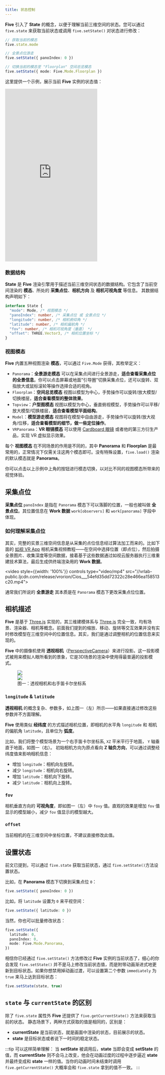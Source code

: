 ```yaml
---
title: 状态控制
---
```


**Five** 引入了 **State** 的概念，以便于理解当前三维空间的状态。您可以通过 `five.state` 来获取当前状态或调用 `five.setState()` 对状态进行修改：

```ts
// 获取当前的模态
five.state.mode

// 全景点位游走
five.setState({ panoIndex: 0 })

// 切换当前的模态至 "Floorplan" 空间总览模态
five.setState({ mode: Five.Mode.Floorplan })
```
这里提供一个示例，展示当前 **Five** 实例的状态值：

<iframe height="560" style={{width: '100%', height: '560px'}} scrolling="no" title="five-usage-state" src="https://codepen.io/solome-the-selector/embed/VwryPpL?default-tab=result&editable=true&theme-id=light" frameborder="no" loading="lazy" allowtransparency="true" allowfullscreen="true">
  See the Pen <a href="https://codepen.io/solome-the-selector/pen/VwryPpL">
  five-usage-state</a> by 掬一捧 (<a href="https://codepen.io/solome-the-selector">@solome-the-selector</a>)
  on <a href="https://codepen.io">CodePen</a>.
</iframe>

### 数据结构

**State** 是 **Five** 渲染引擎用于描述当前三维空间状态的数据结构。它包含了当前空间渲染的 **模态**、所处的 **采集点位**、**相机方向** 及 **相机可视角度** 等信息。
其数据结构声明如下：

```ts
interface State {
  "mode": Mode, /* 视图模态 */
  "panoIndex": number, /* 采集点位 或 全景点位 */
  "longitude": number, /* 相机俯仰角 */
  "latitude": number, /* 相机偏航角 */
  "fov": number, /* 相机可视角度（垂直） */
  "offset": THREE.Vector3, /* 相机位置坐标 */
}
```

### 视图模态

**Five** 内置五种视图渲染 **模态**，可以通过 `Five.Mode` 获得，其枚举定义：

- `Panorama`：**全景游走模态** 可以在采集点间进行全景游走，**适合查看采集点位的全景信息**。你可以点击屏幕或地面"引导圈"切换采集点位，还可以旋转、双指放大或鼠标滚轮等操作选择合适的视角。
- `Floorplan`：**空间总览模态** 视图以模型为中心，手势操作可以旋转/放大模型/切换楼层，**适合查看模型的整体效果**。
- `Topview`：**户型图模态** 视图以模型为中心，垂直俯视模型，手势操作可以平移/放大模型/切换楼层，**适合查看模型平面结构**。
- `Model`：**模型游走模态** 视图将在模型中自由游走，手势操作可以旋转/放大视角/位移，**适合查看模型的细节，做一些定位操作**。
- `VRPanorama`：**VR 眼镜模态** 可以使用 [Cardboard 眼镜](https://arvr.google.com/cardboard/) 或者他的第三方衍生产品，实现 VR 虚拟显示效果。

每个 **视图模态** 在不同场景的作用是不同的，其中 **Panorama** 和 **Floorplan** 是最常用的，正常情况下仅需关注这两个模态即可。没有特殊设置，`five.load()` 渲染的默认模态就是 **Panorama**。

你可以点击以上示例中上角的按钮进行模态切换，以对比不同的视图模态所带来的视觉体验。

## 采集点位

**采集点位** `panoIndex` 是指在 `Panorama` 模态下可以落脚的位置，一般也被叫做 **全景点位**。其位置信息在 **Work 数据** `work[observers]` 和 `work[panorama]` 字段中体现。

### 如何理解采集点位 

其实，完整的实景三维空间信息是从采集的点位信息经过算法加工而来的。比如下面的 [如视 VR App](https://realsee.com/website/mobile)  相机采集视频教程——在空间中选择位置（即点位），然后拍摄全景图片、收集深度等空间数据，接着基于这些数据通过如视云服务器执行三维重建技术算法，最后生成供终端渲染用的 **Work 数据**。

<video style={{width: '100%'}} controls type="video/mp4" src="//vrlab-public.ljcdn.com/release/vrorion/Cios___54efd35dd72322c28e466ea158513c20.mp4"></video>

通常我们所说的 **全景游走** 其本质是在 `Panorama` 模态下更改采集点位位置。

## 相机描述


**Five** 是基于 [Three.js](https://threejs.org/) 实现的，其三维建模体系与 [Three.js](https://threejs.org/) 完全一致，均有场景、渲染器、相机等概念。前面我们提到的缩放、移动、旋转等交互效果并没有实时修改模型在三维空间中的位置信息。其实，我们是通过调整相机的位置信息来实现的。


**Five** 中的摄像机使用 **透视相机**（[PerspectiveCamera](https://threejs.org/docs/index.html?q=PerspectiveCamera#api/zh/cameras/PerspectiveCamera)）来进行投影。这一投影模式被用来模拟人眼所看到的景象，它是3D场景的渲染中使用得最普遍的投影模式。

<figure>
  <div style={{display: 'flex',     background: 'white',
    justifyContent: 'center',
    alignItems: 'center',}}>
    <div style={{flex: 3}}><img style={{width: '100%'}} src="//docs.cocos2d-x.org/cocos2d-x/v4/en/3d/3d-img/PerspectiveCamera.png" /></div>
    <div style={{flex: 2}}><img style={{width: '100%'}} src="//vrlab-public.ljcdn.com/common/file/web/2f331826-4b15-4da5-9603-50c1287b38f7.svg
" /></div>
  </div>
  <figcaption>图一：透视相机和右手笛卡尔坐标系</figcaption>
</figure>


### `longitude` & `latitude`

**透视相机** 的概念复杂、参数多，如上图一（左）所示——如果直接通过修改这些参数并不方面理解。

**Five** 使用类似 **经纬度** 的方式描述相机位置，即相机的水平角 `longitude` 和 相机的偏航角 `latitude`，且单位为 **弧度**。

比如，我们将整个模型场景为一个右手笛卡尔坐标系, `XZ` 平米平行于地面， `Y` 轴垂直于地面，如图一（右）。
初始相机方向为原点看向 **Z 轴负方向**，可以通过调整经纬度值来影响相机信息：

- 增加 `longitude`：相机向左旋转。
- 减少 `longitude`：相机向右旋转。
- 增加 `latitude`：相机向下旋转。
- 减少 `latitude`：相机向上旋转。

### `fov`

相机垂直方向的 **可视角度**，即如图一（左）中 `fovy` 值。直观的效果是增加 `fov` 值显示的模型越小，减少 `fov` 值显示的模型越大。

### `offset`

当前相机的在三维空间中坐标位置，不建议直接修改此值。

## 设置状态

前文已提到，可以通过 `five.state` 获取当前状态，通过 `five.setState()`方法设置状态。

比如，在 **Panorama** 模态下切换到采集点位 `0`：

```ts
five.setState({ panoIndex: 0 })
```

比如，将 `latitude` 设置为 `0` 来平视空间：

```ts
five.setState({ latitude: 0 })
```

当然，你也可以批量修改状态：

```ts
five.setState({
  latitude: 0,
  panoIndex: 0,
  mode: Five.Mode.Panorama,
})

```

相信你已经通过 `five.setState()` 方法修改过 **Five** 实例的当前状态了，细心的你会发现 `five.setState()` 并不是马上修改当前状态值，而是附带动画渐进式地更新到目标状态。如果你想禁用掉动画过渡，可以设置第二个参数 `immediately` 为 `true` 来马上达到目标状态：

```ts
five.setState(state, true)
```
## `state` 与 `currentState` 的区别

除了 `five.state` 属性外 **Five** 还提供了 `five.getCurrentState()` 方法来获取当前的状态。
静态场景下，两种方式获取的值是相同的，区别是：

- **currentState** 是当前状态，就是画面中渲染的状态，目前展示的状态。
- **state** 是目标状态或者说下一时间的稳定状态。

:::tip 可以这样简单理解：
当 **setState** 被调用后，**state** 当即会变成 **setState** 的值，而 **currentState** 则不会马上改变，他会在动画过度的过程中逐步逼近 **state** 并最终变成和  **state** 一样的值。当你的动画时间未结束时调用 `five.getCurrentState()` 大概率会和 `five.state` 拿到的值不一致。
:::

